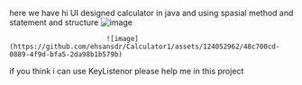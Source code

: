 here we have hi UI designed calculator in java and using spasial method and statement and structure 
                            ![image](https://github.com/ehsansdr/Calculator1/assets/124052962/d8e95e5e-044c-4da6-bbba-e4349df03732)


                            ![image](https://github.com/ehsansdr/Calculator1/assets/124052962/48c700cd-0889-4f9d-bfa5-2da98b1b579b)



if you think i can use KeyListenor please help me in this project

